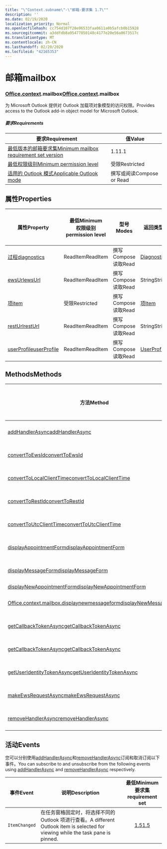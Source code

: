 ```yaml
---
title: "\"Context.subname\"-\"邮箱-要求集 1.7\""
description: ''
ms.date: 02/19/2020
localization_priority: Normal
ms.openlocfilehash: cc754d107f28e96533faa0611a0b5afcb0b15928
ms.sourcegitcommit: a3ddfdb8a95477850148c4177e20e56a8673517c
ms.translationtype: MT
ms.contentlocale: zh-CN
ms.lasthandoff: 02/20/2020
ms.locfileid: "42165353"
---
```

# <a name="mailbox"></a><span data-ttu-id="33653-102">邮箱</span><span class="sxs-lookup"><span data-stu-id="33653-102">mailbox</span></span>

### <a name="officecontextmailbox"></a><span data-ttu-id="33653-103">[Office](office.md)[.context](office.context.md).mailbox</span><span class="sxs-lookup"><span data-stu-id="33653-103">[Office](office.md)[.context](office.context.md).mailbox</span></span>

<span data-ttu-id="33653-104">为 Microsoft Outlook 提供对 Outlook 加载项对象模型的访问权限。</span><span class="sxs-lookup"><span data-stu-id="33653-104">Provides access to the Outlook add-in object model for Microsoft Outlook.</span></span>

##### <a name="requirements"></a><span data-ttu-id="33653-105">要求</span><span class="sxs-lookup"><span data-stu-id="33653-105">Requirements</span></span>

|<span data-ttu-id="33653-106">要求</span><span class="sxs-lookup"><span data-stu-id="33653-106">Requirement</span></span>| <span data-ttu-id="33653-107">值</span><span class="sxs-lookup"><span data-stu-id="33653-107">Value</span></span>|
|---|---|
|[<span data-ttu-id="33653-108">最低版本的邮箱要求集</span><span class="sxs-lookup"><span data-stu-id="33653-108">Minimum mailbox requirement set version</span></span>](../../requirement-sets/outlook-api-requirement-sets.md)| <span data-ttu-id="33653-109">1.1</span><span class="sxs-lookup"><span data-stu-id="33653-109">1.1</span></span>|
|[<span data-ttu-id="33653-110">最低权限级别</span><span class="sxs-lookup"><span data-stu-id="33653-110">Minimum permission level</span></span>](../../../outlook/understanding-outlook-add-in-permissions.md)| <span data-ttu-id="33653-111">受限</span><span class="sxs-lookup"><span data-stu-id="33653-111">Restricted</span></span>|
|[<span data-ttu-id="33653-112">适用的 Outlook 模式</span><span class="sxs-lookup"><span data-stu-id="33653-112">Applicable Outlook mode</span></span>](../../../outlook/outlook-add-ins-overview.md#extension-points)| <span data-ttu-id="33653-113">撰写或阅读</span><span class="sxs-lookup"><span data-stu-id="33653-113">Compose or Read</span></span>|

## <a name="properties"></a><span data-ttu-id="33653-114">属性</span><span class="sxs-lookup"><span data-stu-id="33653-114">Properties</span></span>

| <span data-ttu-id="33653-115">属性</span><span class="sxs-lookup"><span data-stu-id="33653-115">Property</span></span> | <span data-ttu-id="33653-116">最低</span><span class="sxs-lookup"><span data-stu-id="33653-116">Minimum</span></span><br><span data-ttu-id="33653-117">权限级别</span><span class="sxs-lookup"><span data-stu-id="33653-117">permission level</span></span> | <span data-ttu-id="33653-118">型号</span><span class="sxs-lookup"><span data-stu-id="33653-118">Modes</span></span> | <span data-ttu-id="33653-119">返回类型</span><span class="sxs-lookup"><span data-stu-id="33653-119">Return type</span></span> | <span data-ttu-id="33653-120">最低</span><span class="sxs-lookup"><span data-stu-id="33653-120">Minimum</span></span><br><span data-ttu-id="33653-121">要求集</span><span class="sxs-lookup"><span data-stu-id="33653-121">requirement set</span></span> |
|---|---|---|---|:---:|
| [<span data-ttu-id="33653-122">过程</span><span class="sxs-lookup"><span data-stu-id="33653-122">diagnostics</span></span>](/javascript/api/outlook/office.mailbox?view=outlook-js-1.7#diagnostics) | <span data-ttu-id="33653-123">ReadItem</span><span class="sxs-lookup"><span data-stu-id="33653-123">ReadItem</span></span> | <span data-ttu-id="33653-124">撰写</span><span class="sxs-lookup"><span data-stu-id="33653-124">Compose</span></span><br><span data-ttu-id="33653-125">读取</span><span class="sxs-lookup"><span data-stu-id="33653-125">Read</span></span> | [<span data-ttu-id="33653-126">Diagnostics</span><span class="sxs-lookup"><span data-stu-id="33653-126">Diagnostics</span></span>](/javascript/api/outlook/office.diagnostics?view=outlook-js-1.7) | [<span data-ttu-id="33653-127">1.1</span><span class="sxs-lookup"><span data-stu-id="33653-127">1.1</span></span>](../requirement-set-1.1/outlook-requirement-set-1.1.md) |
| [<span data-ttu-id="33653-128">ewsUrl</span><span class="sxs-lookup"><span data-stu-id="33653-128">ewsUrl</span></span>](/javascript/api/outlook/office.mailbox?view=outlook-js-1.7#ewsurl) | <span data-ttu-id="33653-129">ReadItem</span><span class="sxs-lookup"><span data-stu-id="33653-129">ReadItem</span></span> | <span data-ttu-id="33653-130">撰写</span><span class="sxs-lookup"><span data-stu-id="33653-130">Compose</span></span><br><span data-ttu-id="33653-131">读取</span><span class="sxs-lookup"><span data-stu-id="33653-131">Read</span></span> | <span data-ttu-id="33653-132">String</span><span class="sxs-lookup"><span data-stu-id="33653-132">String</span></span> | [<span data-ttu-id="33653-133">1.1</span><span class="sxs-lookup"><span data-stu-id="33653-133">1.1</span></span>](../requirement-set-1.1/outlook-requirement-set-1.1.md) |
| [<span data-ttu-id="33653-134">项</span><span class="sxs-lookup"><span data-stu-id="33653-134">item</span></span>](office.context.mailbox.item.md) | <span data-ttu-id="33653-135">受限</span><span class="sxs-lookup"><span data-stu-id="33653-135">Restricted</span></span> | <span data-ttu-id="33653-136">撰写</span><span class="sxs-lookup"><span data-stu-id="33653-136">Compose</span></span><br><span data-ttu-id="33653-137">读取</span><span class="sxs-lookup"><span data-stu-id="33653-137">Read</span></span> | [<span data-ttu-id="33653-138">项</span><span class="sxs-lookup"><span data-stu-id="33653-138">Item</span></span>](/javascript/api/outlook/office.item?view=outlook-js-1.7) | [<span data-ttu-id="33653-139">1.1</span><span class="sxs-lookup"><span data-stu-id="33653-139">1.1</span></span>](../requirement-set-1.1/outlook-requirement-set-1.1.md) |
| [<span data-ttu-id="33653-140">restUrl</span><span class="sxs-lookup"><span data-stu-id="33653-140">restUrl</span></span>](/javascript/api/outlook/office.mailbox?view=outlook-js-1.7#resturl) | <span data-ttu-id="33653-141">ReadItem</span><span class="sxs-lookup"><span data-stu-id="33653-141">ReadItem</span></span> | <span data-ttu-id="33653-142">撰写</span><span class="sxs-lookup"><span data-stu-id="33653-142">Compose</span></span><br><span data-ttu-id="33653-143">读取</span><span class="sxs-lookup"><span data-stu-id="33653-143">Read</span></span> | <span data-ttu-id="33653-144">String</span><span class="sxs-lookup"><span data-stu-id="33653-144">String</span></span> | [<span data-ttu-id="33653-145">1.5</span><span class="sxs-lookup"><span data-stu-id="33653-145">1.5</span></span>](../requirement-set-1.5/outlook-requirement-set-1.5.md) |
| [<span data-ttu-id="33653-146">userProfile</span><span class="sxs-lookup"><span data-stu-id="33653-146">userProfile</span></span>](/javascript/api/outlook/office.mailbox?view=outlook-js-1.7#userprofile) | <span data-ttu-id="33653-147">ReadItem</span><span class="sxs-lookup"><span data-stu-id="33653-147">ReadItem</span></span> | <span data-ttu-id="33653-148">撰写</span><span class="sxs-lookup"><span data-stu-id="33653-148">Compose</span></span><br><span data-ttu-id="33653-149">读取</span><span class="sxs-lookup"><span data-stu-id="33653-149">Read</span></span> | [<span data-ttu-id="33653-150">UserProfile</span><span class="sxs-lookup"><span data-stu-id="33653-150">UserProfile</span></span>](/javascript/api/outlook/office.userprofile?view=outlook-js-1.7) | [<span data-ttu-id="33653-151">1.1</span><span class="sxs-lookup"><span data-stu-id="33653-151">1.1</span></span>](../requirement-set-1.1/outlook-requirement-set-1.1.md) |

## <a name="methods"></a><span data-ttu-id="33653-152">Methods</span><span class="sxs-lookup"><span data-stu-id="33653-152">Methods</span></span>

| <span data-ttu-id="33653-153">方法</span><span class="sxs-lookup"><span data-stu-id="33653-153">Method</span></span> | <span data-ttu-id="33653-154">最低</span><span class="sxs-lookup"><span data-stu-id="33653-154">Minimum</span></span><br><span data-ttu-id="33653-155">权限级别</span><span class="sxs-lookup"><span data-stu-id="33653-155">permission level</span></span> | <span data-ttu-id="33653-156">型号</span><span class="sxs-lookup"><span data-stu-id="33653-156">Modes</span></span> | <span data-ttu-id="33653-157">最低</span><span class="sxs-lookup"><span data-stu-id="33653-157">Minimum</span></span><br><span data-ttu-id="33653-158">要求集</span><span class="sxs-lookup"><span data-stu-id="33653-158">requirement set</span></span> |
|---|---|---|:---:|
| [<span data-ttu-id="33653-159">addHandlerAsync</span><span class="sxs-lookup"><span data-stu-id="33653-159">addHandlerAsync</span></span>](/javascript/api/outlook/office.mailbox?view=outlook-js-1.7#addhandlerasync-eventtype--handler--options--callback-) | <span data-ttu-id="33653-160">ReadItem</span><span class="sxs-lookup"><span data-stu-id="33653-160">ReadItem</span></span> | <span data-ttu-id="33653-161">撰写</span><span class="sxs-lookup"><span data-stu-id="33653-161">Compose</span></span><br><span data-ttu-id="33653-162">读取</span><span class="sxs-lookup"><span data-stu-id="33653-162">Read</span></span> | [<span data-ttu-id="33653-163">1.5</span><span class="sxs-lookup"><span data-stu-id="33653-163">1.5</span></span>](../requirement-set-1.5/outlook-requirement-set-1.5.md) |
| [<span data-ttu-id="33653-164">convertToEwsId</span><span class="sxs-lookup"><span data-stu-id="33653-164">convertToEwsId</span></span>](/javascript/api/outlook/office.mailbox?view=outlook-js-1.7#converttoewsid-itemid--restversion-) | <span data-ttu-id="33653-165">受限</span><span class="sxs-lookup"><span data-stu-id="33653-165">Restricted</span></span> | <span data-ttu-id="33653-166">撰写</span><span class="sxs-lookup"><span data-stu-id="33653-166">Compose</span></span><br><span data-ttu-id="33653-167">读取</span><span class="sxs-lookup"><span data-stu-id="33653-167">Read</span></span> | [<span data-ttu-id="33653-168">1.3</span><span class="sxs-lookup"><span data-stu-id="33653-168">1.3</span></span>](../requirement-set-1.3/outlook-requirement-set-1.3.md) |
| [<span data-ttu-id="33653-169">convertToLocalClientTime</span><span class="sxs-lookup"><span data-stu-id="33653-169">convertToLocalClientTime</span></span>](/javascript/api/outlook/office.mailbox?view=outlook-js-1.7#converttolocalclienttime-timevalue-) | <span data-ttu-id="33653-170">ReadItem</span><span class="sxs-lookup"><span data-stu-id="33653-170">ReadItem</span></span> | <span data-ttu-id="33653-171">撰写</span><span class="sxs-lookup"><span data-stu-id="33653-171">Compose</span></span><br><span data-ttu-id="33653-172">读取</span><span class="sxs-lookup"><span data-stu-id="33653-172">Read</span></span> | [<span data-ttu-id="33653-173">1.1</span><span class="sxs-lookup"><span data-stu-id="33653-173">1.1</span></span>](../requirement-set-1.1/outlook-requirement-set-1.1.md) |
| [<span data-ttu-id="33653-174">convertToRestId</span><span class="sxs-lookup"><span data-stu-id="33653-174">convertToRestId</span></span>](/javascript/api/outlook/office.mailbox?view=outlook-js-1.7#converttorestid-itemid--restversion-) | <span data-ttu-id="33653-175">受限</span><span class="sxs-lookup"><span data-stu-id="33653-175">Restricted</span></span> | <span data-ttu-id="33653-176">撰写</span><span class="sxs-lookup"><span data-stu-id="33653-176">Compose</span></span><br><span data-ttu-id="33653-177">读取</span><span class="sxs-lookup"><span data-stu-id="33653-177">Read</span></span> | [<span data-ttu-id="33653-178">1.3</span><span class="sxs-lookup"><span data-stu-id="33653-178">1.3</span></span>](../requirement-set-1.3/outlook-requirement-set-1.3.md) |
| [<span data-ttu-id="33653-179">convertToUtcClientTime</span><span class="sxs-lookup"><span data-stu-id="33653-179">convertToUtcClientTime</span></span>](/javascript/api/outlook/office.mailbox?view=outlook-js-1.7#converttoutcclienttime-input-) | <span data-ttu-id="33653-180">ReadItem</span><span class="sxs-lookup"><span data-stu-id="33653-180">ReadItem</span></span> | <span data-ttu-id="33653-181">撰写</span><span class="sxs-lookup"><span data-stu-id="33653-181">Compose</span></span><br><span data-ttu-id="33653-182">读取</span><span class="sxs-lookup"><span data-stu-id="33653-182">Read</span></span> | [<span data-ttu-id="33653-183">1.1</span><span class="sxs-lookup"><span data-stu-id="33653-183">1.1</span></span>](../requirement-set-1.1/outlook-requirement-set-1.1.md) |
| [<span data-ttu-id="33653-184">displayAppointmentForm</span><span class="sxs-lookup"><span data-stu-id="33653-184">displayAppointmentForm</span></span>](/javascript/api/outlook/office.mailbox?view=outlook-js-1.7#displayappointmentform-itemid-) | <span data-ttu-id="33653-185">ReadItem</span><span class="sxs-lookup"><span data-stu-id="33653-185">ReadItem</span></span> | <span data-ttu-id="33653-186">撰写</span><span class="sxs-lookup"><span data-stu-id="33653-186">Compose</span></span><br><span data-ttu-id="33653-187">读取</span><span class="sxs-lookup"><span data-stu-id="33653-187">Read</span></span> | [<span data-ttu-id="33653-188">1.1</span><span class="sxs-lookup"><span data-stu-id="33653-188">1.1</span></span>](../requirement-set-1.1/outlook-requirement-set-1.1.md) |
| [<span data-ttu-id="33653-189">displayMessageForm</span><span class="sxs-lookup"><span data-stu-id="33653-189">displayMessageForm</span></span>](/javascript/api/outlook/office.mailbox?view=outlook-js-1.7#displaymessageform-itemid-) | <span data-ttu-id="33653-190">ReadItem</span><span class="sxs-lookup"><span data-stu-id="33653-190">ReadItem</span></span> | <span data-ttu-id="33653-191">撰写</span><span class="sxs-lookup"><span data-stu-id="33653-191">Compose</span></span><br><span data-ttu-id="33653-192">读取</span><span class="sxs-lookup"><span data-stu-id="33653-192">Read</span></span> | [<span data-ttu-id="33653-193">1.1</span><span class="sxs-lookup"><span data-stu-id="33653-193">1.1</span></span>](../requirement-set-1.1/outlook-requirement-set-1.1.md) |
| [<span data-ttu-id="33653-194">displayNewAppointmentForm</span><span class="sxs-lookup"><span data-stu-id="33653-194">displayNewAppointmentForm</span></span>](/javascript/api/outlook/office.mailbox?view=outlook-js-1.7#displaynewappointmentform-parameters-) | <span data-ttu-id="33653-195">ReadItem</span><span class="sxs-lookup"><span data-stu-id="33653-195">ReadItem</span></span> | <span data-ttu-id="33653-196">读取</span><span class="sxs-lookup"><span data-stu-id="33653-196">Read</span></span> | [<span data-ttu-id="33653-197">1.1</span><span class="sxs-lookup"><span data-stu-id="33653-197">1.1</span></span>](../requirement-set-1.1/outlook-requirement-set-1.1.md) |
| [<span data-ttu-id="33653-198">Office.context.mailbox.displaynewmessageform</span><span class="sxs-lookup"><span data-stu-id="33653-198">displayNewMessageForm</span></span>](/javascript/api/outlook/office.mailbox?view=outlook-js-1.7#displaynewmessageform-parameters-) | <span data-ttu-id="33653-199">ReadItem</span><span class="sxs-lookup"><span data-stu-id="33653-199">ReadItem</span></span> | <span data-ttu-id="33653-200">撰写</span><span class="sxs-lookup"><span data-stu-id="33653-200">Compose</span></span><br><span data-ttu-id="33653-201">读取</span><span class="sxs-lookup"><span data-stu-id="33653-201">Read</span></span> | [<span data-ttu-id="33653-202">1.6</span><span class="sxs-lookup"><span data-stu-id="33653-202">1.6</span></span>](../requirement-set-1.6/outlook-requirement-set-1.6.md) |
| [<span data-ttu-id="33653-203">getCallbackTokenAsync</span><span class="sxs-lookup"><span data-stu-id="33653-203">getCallbackTokenAsync</span></span>](/javascript/api/outlook/office.mailbox?view=outlook-js-1.7#getcallbacktokenasync-options--callback-) | <span data-ttu-id="33653-204">ReadItem</span><span class="sxs-lookup"><span data-stu-id="33653-204">ReadItem</span></span> | <span data-ttu-id="33653-205">撰写</span><span class="sxs-lookup"><span data-stu-id="33653-205">Compose</span></span><br><span data-ttu-id="33653-206">读取</span><span class="sxs-lookup"><span data-stu-id="33653-206">Read</span></span> | [<span data-ttu-id="33653-207">1.5</span><span class="sxs-lookup"><span data-stu-id="33653-207">1.5</span></span>](../requirement-set-1.5/outlook-requirement-set-1.5.md) |
| [<span data-ttu-id="33653-208">getCallbackTokenAsync</span><span class="sxs-lookup"><span data-stu-id="33653-208">getCallbackTokenAsync</span></span>](/javascript/api/outlook/office.mailbox?view=outlook-js-1.7#getcallbacktokenasync-callback--usercontext-) | <span data-ttu-id="33653-209">ReadItem</span><span class="sxs-lookup"><span data-stu-id="33653-209">ReadItem</span></span> | <span data-ttu-id="33653-210">撰写</span><span class="sxs-lookup"><span data-stu-id="33653-210">Compose</span></span><br><span data-ttu-id="33653-211">读取</span><span class="sxs-lookup"><span data-stu-id="33653-211">Read</span></span> | [<span data-ttu-id="33653-212">1.3</span><span class="sxs-lookup"><span data-stu-id="33653-212">1.3</span></span>](../requirement-set-1.3/outlook-requirement-set-1.3.md)<br>[<span data-ttu-id="33653-213">1.1</span><span class="sxs-lookup"><span data-stu-id="33653-213">1.1</span></span>](../requirement-set-1.1/outlook-requirement-set-1.1.md) |
| [<span data-ttu-id="33653-214">getUserIdentityTokenAsync</span><span class="sxs-lookup"><span data-stu-id="33653-214">getUserIdentityTokenAsync</span></span>](/javascript/api/outlook/office.mailbox?view=outlook-js-1.7#getuseridentitytokenasync-callback--usercontext-) | <span data-ttu-id="33653-215">ReadItem</span><span class="sxs-lookup"><span data-stu-id="33653-215">ReadItem</span></span> | <span data-ttu-id="33653-216">撰写</span><span class="sxs-lookup"><span data-stu-id="33653-216">Compose</span></span><br><span data-ttu-id="33653-217">读取</span><span class="sxs-lookup"><span data-stu-id="33653-217">Read</span></span> | [<span data-ttu-id="33653-218">1.1</span><span class="sxs-lookup"><span data-stu-id="33653-218">1.1</span></span>](../requirement-set-1.1/outlook-requirement-set-1.1.md) |
| [<span data-ttu-id="33653-219">makeEwsRequestAsync</span><span class="sxs-lookup"><span data-stu-id="33653-219">makeEwsRequestAsync</span></span>](/javascript/api/outlook/office.mailbox?view=outlook-js-1.7#makeewsrequestasync-data--callback--usercontext-) | <span data-ttu-id="33653-220">ReadWriteMailbox</span><span class="sxs-lookup"><span data-stu-id="33653-220">ReadWriteMailbox</span></span> | <span data-ttu-id="33653-221">撰写</span><span class="sxs-lookup"><span data-stu-id="33653-221">Compose</span></span><br><span data-ttu-id="33653-222">读取</span><span class="sxs-lookup"><span data-stu-id="33653-222">Read</span></span> | [<span data-ttu-id="33653-223">1.1</span><span class="sxs-lookup"><span data-stu-id="33653-223">1.1</span></span>](../requirement-set-1.1/outlook-requirement-set-1.1.md) |
| [<span data-ttu-id="33653-224">removeHandlerAsync</span><span class="sxs-lookup"><span data-stu-id="33653-224">removeHandlerAsync</span></span>](/javascript/api/outlook/office.mailbox?view=outlook-js-1.7#removehandlerasync-eventtype--options--callback-) | <span data-ttu-id="33653-225">ReadItem</span><span class="sxs-lookup"><span data-stu-id="33653-225">ReadItem</span></span> | <span data-ttu-id="33653-226">撰写</span><span class="sxs-lookup"><span data-stu-id="33653-226">Compose</span></span><br><span data-ttu-id="33653-227">读取</span><span class="sxs-lookup"><span data-stu-id="33653-227">Read</span></span> | [<span data-ttu-id="33653-228">1.5</span><span class="sxs-lookup"><span data-stu-id="33653-228">1.5</span></span>](../requirement-set-1.5/outlook-requirement-set-1.5.md) |

## <a name="events"></a><span data-ttu-id="33653-229">活动</span><span class="sxs-lookup"><span data-stu-id="33653-229">Events</span></span>

<span data-ttu-id="33653-230">您可以分别使用[addHandlerAsync](/javascript/api/outlook/office.mailbox?view=outlook-js-1.7#addhandlerasync-eventtype--handler--options--callback-)和[removeHandlerAsync](/javascript/api/outlook/office.mailbox?view=outlook-js-1.7#removehandlerasync-eventtype--options--callback-)订阅和取消订阅以下事件。</span><span class="sxs-lookup"><span data-stu-id="33653-230">You can subscribe to and unsubscribe from the following events using [addHandlerAsync](/javascript/api/outlook/office.mailbox?view=outlook-js-1.7#addhandlerasync-eventtype--handler--options--callback-) and [removeHandlerAsync](/javascript/api/outlook/office.mailbox?view=outlook-js-1.7#removehandlerasync-eventtype--options--callback-) respectively.</span></span>

| <span data-ttu-id="33653-231">事件</span><span class="sxs-lookup"><span data-stu-id="33653-231">Event</span></span> | <span data-ttu-id="33653-232">说明</span><span class="sxs-lookup"><span data-stu-id="33653-232">Description</span></span> | <span data-ttu-id="33653-233">最低</span><span class="sxs-lookup"><span data-stu-id="33653-233">Minimum</span></span><br><span data-ttu-id="33653-234">要求集</span><span class="sxs-lookup"><span data-stu-id="33653-234">requirement set</span></span> |
|---|---|:---:|
|`ItemChanged`| <span data-ttu-id="33653-235">在任务窗格固定时，将选择不同的 Outlook 项进行查看。</span><span class="sxs-lookup"><span data-stu-id="33653-235">A different Outlook item is selected for viewing while the task pane is pinned.</span></span> | [<span data-ttu-id="33653-236">1.5</span><span class="sxs-lookup"><span data-stu-id="33653-236">1.5</span></span>](../requirement-set-1.5/outlook-requirement-set-1.5.md) |
